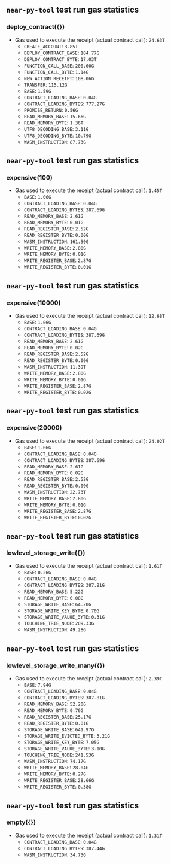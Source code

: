 ## `near-py-tool` test run gas statistics
### deploy_contract({})
- Gas used to execute the receipt (actual contract call): `24.63T`
  - `CREATE_ACCOUNT`: `3.85T`
  - `DEPLOY_CONTRACT_BASE`: `184.77G`
  - `DEPLOY_CONTRACT_BYTE`: `17.03T`
  - `FUNCTION_CALL_BASE`: `200.00G`
  - `FUNCTION_CALL_BYTE`: `1.14G`
  - `NEW_ACTION_RECEIPT`: `108.06G`
  - `TRANSFER`: `115.12G`
  - `BASE`: `1.59G`
  - `CONTRACT_LOADING_BASE`: `0.04G`
  - `CONTRACT_LOADING_BYTES`: `777.27G`
  - `PROMISE_RETURN`: `0.56G`
  - `READ_MEMORY_BASE`: `15.66G`
  - `READ_MEMORY_BYTE`: `1.36T`
  - `UTF8_DECODING_BASE`: `3.11G`
  - `UTF8_DECODING_BYTE`: `10.79G`
  - `WASM_INSTRUCTION`: `87.73G`
## `near-py-tool` test run gas statistics
### expensive(100)
- Gas used to execute the receipt (actual contract call): `1.45T`
  - `BASE`: `1.06G`
  - `CONTRACT_LOADING_BASE`: `0.04G`
  - `CONTRACT_LOADING_BYTES`: `387.69G`
  - `READ_MEMORY_BASE`: `2.61G`
  - `READ_MEMORY_BYTE`: `0.01G`
  - `READ_REGISTER_BASE`: `2.52G`
  - `READ_REGISTER_BYTE`: `0.00G`
  - `WASM_INSTRUCTION`: `161.50G`
  - `WRITE_MEMORY_BASE`: `2.80G`
  - `WRITE_MEMORY_BYTE`: `0.01G`
  - `WRITE_REGISTER_BASE`: `2.87G`
  - `WRITE_REGISTER_BYTE`: `0.01G`
## `near-py-tool` test run gas statistics
### expensive(10000)
- Gas used to execute the receipt (actual contract call): `12.68T`
  - `BASE`: `1.06G`
  - `CONTRACT_LOADING_BASE`: `0.04G`
  - `CONTRACT_LOADING_BYTES`: `387.69G`
  - `READ_MEMORY_BASE`: `2.61G`
  - `READ_MEMORY_BYTE`: `0.02G`
  - `READ_REGISTER_BASE`: `2.52G`
  - `READ_REGISTER_BYTE`: `0.00G`
  - `WASM_INSTRUCTION`: `11.39T`
  - `WRITE_MEMORY_BASE`: `2.80G`
  - `WRITE_MEMORY_BYTE`: `0.01G`
  - `WRITE_REGISTER_BASE`: `2.87G`
  - `WRITE_REGISTER_BYTE`: `0.02G`
## `near-py-tool` test run gas statistics
### expensive(20000)
- Gas used to execute the receipt (actual contract call): `24.02T`
  - `BASE`: `1.06G`
  - `CONTRACT_LOADING_BASE`: `0.04G`
  - `CONTRACT_LOADING_BYTES`: `387.69G`
  - `READ_MEMORY_BASE`: `2.61G`
  - `READ_MEMORY_BYTE`: `0.02G`
  - `READ_REGISTER_BASE`: `2.52G`
  - `READ_REGISTER_BYTE`: `0.00G`
  - `WASM_INSTRUCTION`: `22.73T`
  - `WRITE_MEMORY_BASE`: `2.80G`
  - `WRITE_MEMORY_BYTE`: `0.01G`
  - `WRITE_REGISTER_BASE`: `2.87G`
  - `WRITE_REGISTER_BYTE`: `0.02G`
## `near-py-tool` test run gas statistics
### lowlevel_storage_write({})
- Gas used to execute the receipt (actual contract call): `1.61T`
  - `BASE`: `0.26G`
  - `CONTRACT_LOADING_BASE`: `0.04G`
  - `CONTRACT_LOADING_BYTES`: `387.81G`
  - `READ_MEMORY_BASE`: `5.22G`
  - `READ_MEMORY_BYTE`: `0.08G`
  - `STORAGE_WRITE_BASE`: `64.20G`
  - `STORAGE_WRITE_KEY_BYTE`: `0.70G`
  - `STORAGE_WRITE_VALUE_BYTE`: `0.31G`
  - `TOUCHING_TRIE_NODE`: `209.33G`
  - `WASM_INSTRUCTION`: `49.28G`
## `near-py-tool` test run gas statistics
### lowlevel_storage_write_many({})
- Gas used to execute the receipt (actual contract call): `2.39T`
  - `BASE`: `7.94G`
  - `CONTRACT_LOADING_BASE`: `0.04G`
  - `CONTRACT_LOADING_BYTES`: `387.81G`
  - `READ_MEMORY_BASE`: `52.20G`
  - `READ_MEMORY_BYTE`: `0.76G`
  - `READ_REGISTER_BASE`: `25.17G`
  - `READ_REGISTER_BYTE`: `0.01G`
  - `STORAGE_WRITE_BASE`: `641.97G`
  - `STORAGE_WRITE_EVICTED_BYTE`: `3.21G`
  - `STORAGE_WRITE_KEY_BYTE`: `7.05G`
  - `STORAGE_WRITE_VALUE_BYTE`: `3.10G`
  - `TOUCHING_TRIE_NODE`: `241.53G`
  - `WASM_INSTRUCTION`: `74.17G`
  - `WRITE_MEMORY_BASE`: `28.04G`
  - `WRITE_MEMORY_BYTE`: `0.27G`
  - `WRITE_REGISTER_BASE`: `28.66G`
  - `WRITE_REGISTER_BYTE`: `0.38G`
## `near-py-tool` test run gas statistics
### empty({})
- Gas used to execute the receipt (actual contract call): `1.31T`
  - `CONTRACT_LOADING_BASE`: `0.04G`
  - `CONTRACT_LOADING_BYTES`: `387.44G`
  - `WASM_INSTRUCTION`: `34.73G`
